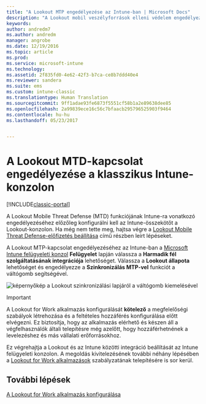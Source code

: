 ```yaml
---
title: "A Lookout MTP engedélyezése az Intune-ban | Microsoft Docs"
description: "A Lookout mobil veszélyforrások elleni védelem engedélyezése az Intune felügyeleti konzolon."
keywords: 
author: andredm7
ms.author: andredm
manager: angrobe
ms.date: 12/19/2016
ms.topic: article
ms.prod: 
ms.service: microsoft-intune
ms.technology: 
ms.assetid: 2f835fd0-4e62-42f3-b7ca-ce8b7ddd40e4
ms.reviewer: sandera
ms.suite: ems
ms.custom: intune-classic
ms.translationtype: Human Translation
ms.sourcegitcommit: 9ff1adae93fe6873f5551cf58b1a2e89638dee85
ms.openlocfilehash: 2a99839ece16c56c7bfaacb295796525903f9464
ms.contentlocale: hu-hu
ms.lasthandoff: 05/23/2017


---
```


# <a name="enable-lookout-mtd-connection-in-the-intune-classic-console"></a>A Lookout MTD-kapcsolat engedélyezése a klasszikus Intune-konzolon

[!INCLUDE[classic-portal](../includes/classic-portal.md)]

A Lookout Mobile Threat Defense (MTD) funkciójának Intune-ra vonatkozó engedélyezéséhez előzőleg konfigurálni kell az Intune-összekötőt a Lookout-konzolon.  Ha még nem tette meg, hajtsa végre a [Lookout Mobile Threat Defense-előfizetés beállítása](setup-your-lookout-mtd-subscription.md) című részben leírt lépéseket.

A Lookout MTP-kapcsolat engedélyezéséhez az Intune-ban a [Microsoft Intune felügyeleti konzol](https://manage.microsoft.com) **Felügyelet** lapján válassza a **Harmadik fél szolgáltatásának integrációja** lehetőséget. Válassza a **Lookout állapota** lehetőséget és engedélyezze a **Szinkronizálás MTP-vel** funkciót a váltógomb segítségével.

![képernyőkép a Lookout szinkronizálási lapjáról a váltógomb kiemelésével](../media/mtp/lookout-intune-synchronization.png)

>[!IMPORTANT]
> A Lookout for Work alkalmazás konfigurálását **kötelező** a megfelelőségi szabályok létrehozása és a feltételes hozzáférés konfigurálása előtt elvégezni. Ez biztosítja, hogy az alkalmazás elérhető és készen áll a végfelhasználók általi telepítésre még azelőtt, hogy hozzáférhetnének a levelezéshez és más vállalati erőforrásokhoz.

Ez végrehajtja a Lookout és az Intune közötti integráció beállítását az Intune felügyeleti konzolon.  A megoldás kivitelezésének további néhány lépésében a [Lookout for Work alkalmazások](/intune-classic/deploy-use/device-threat-protection-policy) szabályzatának telepítésére is sor kerül.


## <a name="next-steps"></a>További lépések
[A Lookout for Work alkalmazás konfigurálása](/intune-classic/deploy-use/device-threat-protection-apps)

